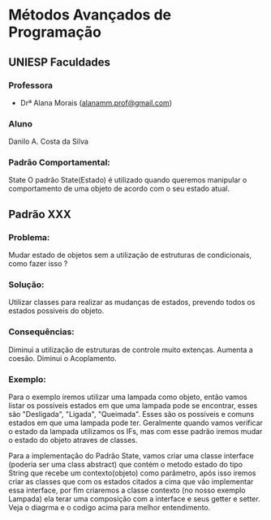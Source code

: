 # Métodos Avançados de Programação

## UNIESP Faculdades

### Professora

* Drª Alana Morais ([alanamm.prof@gmail.com](mailto:alanamm.prof@gmail.com))

### Aluno
Danilo A. Costa da Silva


### Padrão Comportamental: 
State
O padrão State(Estado) é utilizado quando queremos manipular o comportamento de uma objeto de acordo com o seu estado atual.

## Padrão XXX

### Problema: 

Mudar estado de objetos sem a utilização de estruturas de condicionais, como fazer isso ?


### Solução: 
Utilizar classes para realizar as mudanças de estados, prevendo todos os estados possiveis do objeto.


### Consequências: 
Diminui a utilização de estruturas de controle muito extenças.
Aumenta a coesão.
Diminui o Acoplamento.

### Exemplo: 

Para o exemplo iremos utilizar uma lampada como objeto, então vamos listar os possiveis estados em que uma lampada pode se encontrar, esses são "Desligada", "Ligada", "Queimada". Esses são os possiveis e comuns estados em que uma lampada pode ter. Geralmente quando vamos verificar o estado da lampada utilizamos os IFs, mas com esse padrão iremos mudar o estado do objeto atraves de classes.

Para a implementação do Padrão State, vamos criar uma classe interface (poderia ser uma class abstract) que contém o metodo estado do tipo String que recebe um contexto(objeto) como parâmetro, após isso iremos criar as classes que com os estados citados a cima que vão implementar essa interface, por fim criaremos a classe contexto (no nosso exemplo Lampada) ela terar uma composição com a interface e seus getter e setter. Veja o diagrma e o codigo acima para melhor entendimento.
